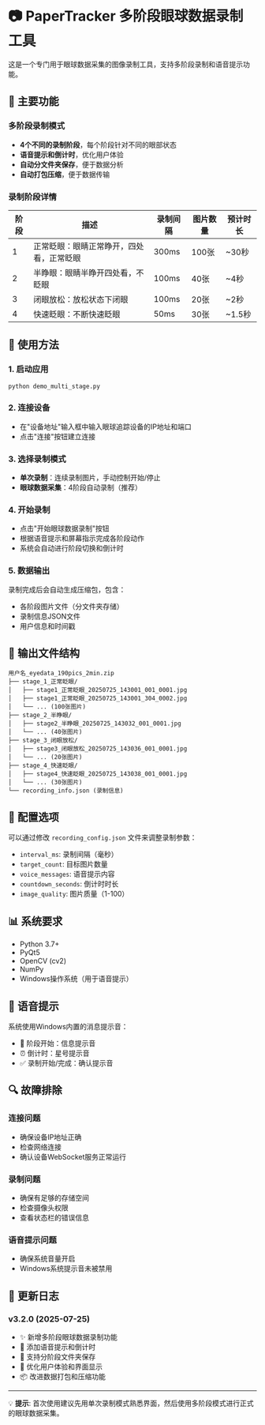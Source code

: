 # 📷 PaperTracker 多阶段眼球数据录制工具

这是一个专门用于眼球数据采集的图像录制工具，支持多阶段录制和语音提示功能。

## 🎯 主要功能

### 多阶段录制模式
- **4个不同的录制阶段**，每个阶段针对不同的眼部状态
- **语音提示和倒计时**，优化用户体验
- **自动分文件夹保存**，便于数据分析
- **自动打包压缩**，便于数据传输

### 录制阶段详情

| 阶段 | 描述 | 录制间隔 | 图片数量 | 预计时长 |
|------|------|----------|----------|----------|
| 1 | 正常眨眼：眼睛正常睁开，四处看，正常眨眼 | 300ms | 100张 | ~30秒 |
| 2 | 半睁眼：眼睛半睁开四处看，不眨眼 | 100ms | 40张 | ~4秒 |
| 3 | 闭眼放松：放松状态下闭眼 | 100ms | 20张 | ~2秒 |
| 4 | 快速眨眼：不断快速眨眼 | 50ms | 30张 | ~1.5秒 |

## 🚀 使用方法

### 1. 启动应用
```bash
python demo_multi_stage.py
```

### 2. 连接设备
- 在"设备地址"输入框中输入眼球追踪设备的IP地址和端口
- 点击"连接"按钮建立连接

### 3. 选择录制模式
- **单次录制**：连续录制图片，手动控制开始/停止
- **眼球数据采集**：4阶段自动录制（推荐）

### 4. 开始录制
- 点击"开始眼球数据录制"按钮
- 根据语音提示和屏幕指示完成各阶段动作
- 系统会自动进行阶段切换和倒计时

### 5. 数据输出
录制完成后会自动生成压缩包，包含：
- 各阶段图片文件（分文件夹存储）
- 录制信息JSON文件
- 用户信息和时间戳

## 📁 输出文件结构

```
用户名_eyedata_190pics_2min.zip
├── stage_1_正常眨眼/
│   ├── stage1_正常眨眼_20250725_143001_001_0001.jpg
│   ├── stage1_正常眨眼_20250725_143001_304_0002.jpg
│   └── ... (100张图片)
├── stage_2_半睁眼/
│   ├── stage2_半睁眼_20250725_143032_001_0001.jpg
│   └── ... (40张图片)
├── stage_3_闭眼放松/
│   ├── stage3_闭眼放松_20250725_143036_001_0001.jpg
│   └── ... (20张图片)
├── stage_4_快速眨眼/
│   ├── stage4_快速眨眼_20250725_143038_001_0001.jpg
│   └── ... (30张图片)
└── recording_info.json (录制信息)
```

## 🔧 配置选项

可以通过修改 `recording_config.json` 文件来调整录制参数：

- `interval_ms`: 录制间隔（毫秒）
- `target_count`: 目标图片数量
- `voice_messages`: 语音提示内容
- `countdown_seconds`: 倒计时时长
- `image_quality`: 图片质量（1-100）

## 📊 系统要求

- Python 3.7+
- PyQt5
- OpenCV (cv2)
- NumPy
- Windows操作系统（用于语音提示）

## 🎵 语音提示

系统使用Windows内置的消息提示音：
- 📢 阶段开始：信息提示音
- ⏰ 倒计时：星号提示音  
- ✅ 录制开始/完成：确认提示音

## 🔍 故障排除

### 连接问题
- 确保设备IP地址正确
- 检查网络连接
- 确认设备WebSocket服务正常运行

### 录制问题
- 确保有足够的存储空间
- 检查摄像头权限
- 查看状态栏的错误信息

### 语音提示问题
- 确保系统音量开启
- Windows系统提示音未被禁用

## 📝 更新日志

### v3.2.0 (2025-07-25)
- ✨ 新增多阶段眼球数据录制功能
- 🎵 添加语音提示和倒计时
- 📁 支持分阶段文件夹保存
- 🎯 优化用户体验和界面显示
- 📦 改进数据打包和压缩功能

---

💡 **提示**: 首次使用建议先用单次录制模式熟悉界面，然后使用多阶段模式进行正式的眼球数据采集。
